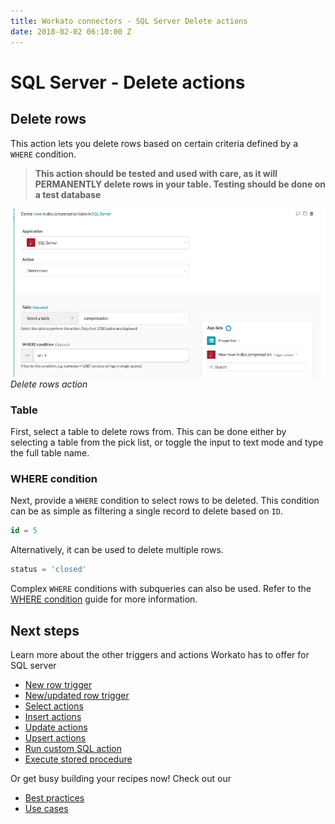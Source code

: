 ```yaml
---
title: Workato connectors - SQL Server Delete actions
date: 2018-02-02 06:10:00 Z
---
```


# SQL Server - Delete actions

## Delete rows

This action lets you delete rows based on certain criteria defined by a ` WHERE` condition.

> **This action should be tested and used with care, as it will PERMANENTLY delete rows in your table. Testing should be done on a test database**

![Delete action](/assets/images/mssql/delete-rows-action.png)
*Delete rows action*

### Table
First, select a table to delete rows from. This can be done either by selecting a table from the pick list, or toggle the input to text mode and type the full table name.

### WHERE condition
Next, provide a `WHERE` condition to select rows to be deleted. This condition can be as simple as filtering a single record to delete based on `ID`.

```sql
id = 5
```

Alternatively, it can be used to delete multiple rows.

```sql
status = 'closed'
```

Complex `WHERE` conditions with subqueries can also be used. Refer to the [WHERE condition](/connectors/mssql/introduction.md#using-where-conditions) guide for more information.

## Next steps
Learn more about the other triggers and actions Workato has to offer for SQL server
  * [New row trigger](/connectors/mssql/new-row-trigger.md)
  * [New/updated row trigger](/connectors/mssql/updated-row-trigger.md)
  * [Select actions](/connectors/mssql/select.md)
  * [Insert actions](/connectors/mssql/insert.md)
  * [Update actions](/connectors/mssql/update.md)
  * [Upsert actions](/connectors/mssql/upsert.md)
  * [Run custom SQL action](/connectors/mssql/run_sql.md)
  * [Execute stored procedure](/connectors/mssql/stored-procedure.md)
  
Or get busy building your recipes now! Check out our
  * [Best practices](/connectors/mssql/best-practices.md)
  * [Use cases](/connectors/mssql/common-use-cases.md)
